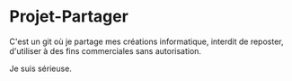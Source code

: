# Projet-Partager

C'est un git où je partage mes créations informatique, interdit de reposter, 
d'utiliser à des fins commerciales sans autorisation. 

Je suis sérieuse.
